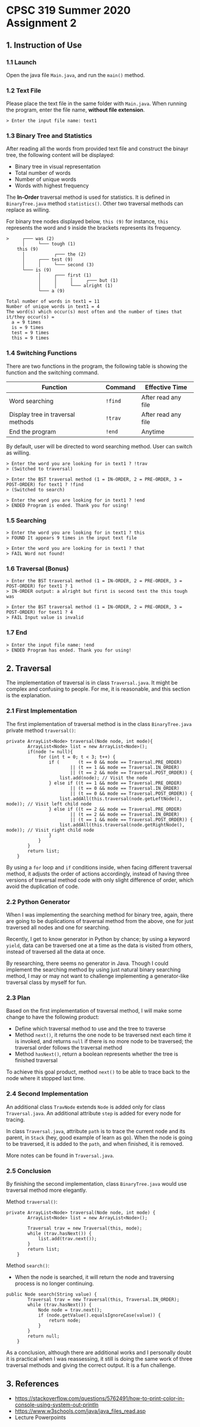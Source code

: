 
# CPSC 319 Summer 2020 Assignment 2


## 1. Instruction of Use

### 1.1 Launch
Open the java file `Main.java`, and run the `main()` method.

### 1.2 Text File
Please place the text file in the same folder with `Main.java`.
When running the program, enter the file name, **without file extension**.

```
> Enter the input file name: text1
```

### 1.3 Binary Tree and Statistics
After reading all the words from provided text file and construct the binayr tree, the following content will be displayed: 
 - Binary tree in visual representation
 - Total number of words
 - Number of unique words
 - Words with highest frequency

The **In-Order** traversal method is used for statistics. It is defined in `BinaryTree.java` method `statistics()`. Other two traversal methods can replace as willing.

For binary tree nodes displayed below, `this (9)` for instance, `this` represents the word and `9` inside the brackets represents its frequency.


```
>     ┌─── was (2)
      │     └─── tough (1) 
    this (9)
      │           ┌─── the (2)
      │     ┌─── test (9)
      │     │     └─── second (3)
      └─── is (9)
            │     ┌─── first (1)
            │     │     │     ┌─── but (1)
            │     │     └─── alright (1)
            └─── a (9)

Total number of words in text1 = 11
Number of unique words in text1 = 4
The word(s) which occur(s) most often and the number of times that it/they occur(s) =
  a = 9 times
  is = 9 times
  test = 9 times
  this = 9 times
```

### 1.4 Switching Functions
There are two functions in the program, the following table is showing the function and the switching command.

|Function|Command|Effective Time|
|--|--|--|
|Word searching|`!find`|After read any file|
|Display tree in traversal methods|`!trav`|After read any file|
|End the program|`!end`|Anytime|

By default, user will be directed to word searching method. User can switch as willing.

```
> Enter the word you are looking for in text1 ? !trav
> (Switched to traversal)
```
```
> Enter the BST traversal method (1 = IN-ORDER, 2 = PRE-ORDER, 3 = POST-ORDER) for text1 ? !find
> (Switched to search)
```
```
> Enter the word you are looking for in text1 ? !end
> ENDED Program is ended. Thank you for using!
```


### 1.5 Searching
```
> Enter the word you are looking for in text1 ? this
> FOUND It appears 9 times in the input text file
```
```
> Enter the word you are looking for in text1 ? that
> FAIL Word not found!
```

### 1.6 Traversal (Bonus)
```
> Enter the BST traversal method (1 = IN-ORDER, 2 = PRE-ORDER, 3 = POST-ORDER) for text1 ? 1
> IN-ORDER output: a alright but first is second test the this tough was 
```
```
> Enter the BST traversal method (1 = IN-ORDER, 2 = PRE-ORDER, 3 = POST-ORDER) for text1 ? 4
> FAIL Input value is invalid
```

### 1.7 End
```
> Enter the input file name: !end
> ENDED Program has ended. Thank you for using!
```




## 2. Traversal

The implementation of traversal is in class `Traversal.java`. It might be complex and confusing to people. For me, it is reasonable, and this section is the explanation.

### 2.1 First Implementation
The first implementation of traversal method is in the class `BinaryTree.java` private method `traversal()`:

```
private ArrayList<Node> traversal(Node node, int mode){
        ArrayList<Node> list = new ArrayList<Node>();
        if(node != null){
            for (int t = 0; t < 3; t++) {
                if (       (t == 0 && mode == Traversal.PRE_ORDER) 
                        || (t == 1 && mode == Traversal.IN_ORDER) 
                        || (t == 2 && mode == Traversal.POST_ORDER)) {
                    list.add(node); // Visit the node
                } else if ((t == 1 && mode == Traversal.PRE_ORDER)
                        || (t == 0 && mode == Traversal.IN_ORDER)
                        || (t == 0 && mode == Traversal.POST_ORDER)) {
                    list.addAll(this.traversal(node.getLeftNode(), mode)); // Visit left child node
                } else if ((t == 2 && mode == Traversal.PRE_ORDER) 
                        || (t == 2 && mode == Traversal.IN_ORDER)
                        || (t == 1 && mode == Traversal.POST_ORDER)) {
                    list.addAll(this.traversal(node.getRightNode(), mode)); // Visit right child node
                }
            }
        }
        return list;
    }
```
By using a `for` loop and `if` conditions inside, when facing different traversal method, it adjusts the order of actions accordingly, instead of having three versions of traversal method code with only slight difference of order, which avoid the duplication of code.

### 2.2 Python Generator

When I was implementing the searching method for binary tree, again, there are going to be duplications of traversal method from the above, one for just traversed all nodes and one for searching.

Recently, I get to know generator in Python by chance; by using a keyword `yield`, data can be traversed one at a time as the data is visited from others, instead of traversed all the data at once.

By researching, there seems no generator in Java. Though I could implement the searching method by using just natural binary searching method, I may or may not want to challenge implementing a generator-like traversal class by myself for fun.

### 2.3 Plan
Based on the first implementation of traversal method, I will make some change to have the following product:
 - Define which traversal method to use and the tree to traverse
 - Method `next()`, it returns the one node to be traversed next each time it is invoked, and returns `null` if there is no more node to be traversed; the traversal order follows the traversal method
 - Method `hasNext()`, return a boolean represents whether the tree is finished traversal

To achieve this goal product, method `next()` to be able to trace back to the node where it stopped last time.

### 2.4 Second Implementation
An additional class `TravNode` extends `Node` is added only for class `Traversal.java`. An additional attribute `step` is added for every node for tracing.

In class `Traversal.java`, attribute `path` is to trace the current node and its parent, in `Stack` (hey, good example of learn as go). When the node is going to be traversed, it is added to the `path`, and when finished, it is removed.

More notes can be found in `Traversal.java`.

### 2.5 Conclusion

By finishing the second implementation, class `BinaryTree.java` would use traversal method more elegantly.

Method `traversal()`:
```
private ArrayList<Node> traversal(Node node, int mode) {
        ArrayList<Node> list = new ArrayList<Node>();

        Traversal trav = new Traversal(this, mode);
        while (trav.hasNext()) {
            list.add(trav.next());
        }
        return list;
    }
```

Method `search()`:   
 - When the node is searched, it will return the node and traversing process is no longer continuing.
```
public Node search(String value) {
        Traversal trav = new Traversal(this, Traversal.IN_ORDER);
        while (trav.hasNext()) {
            Node node = trav.next();
            if (node.getValue().equalsIgnoreCase(value)) {
                return node;
            }
        }
        return null;
    }
```

As a conclusion, although there are additional works and I personally doubt it is practical when I was reassessing, it still is doing the same work of three traversal methods and giving the correct output. It is a fun challenge.



## 3. References
 - https://stackoverflow.com/questions/5762491/how-to-print-color-in-console-using-system-out-println
 - https://www.w3schools.com/java/java_files_read.asp
 - Lecture Powerpoints